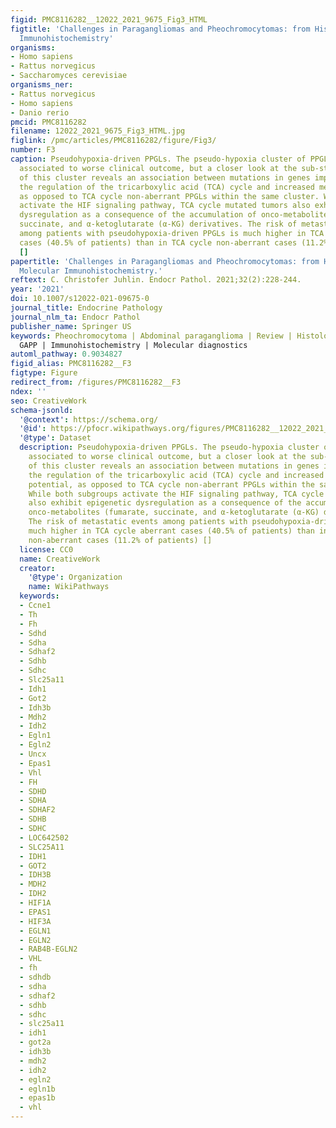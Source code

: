 ```yaml
---
figid: PMC8116282__12022_2021_9675_Fig3_HTML
figtitle: 'Challenges in Paragangliomas and Pheochromocytomas: from Histology to Molecular
  Immunohistochemistry'
organisms:
- Homo sapiens
- Rattus norvegicus
- Saccharomyces cerevisiae
organisms_ner:
- Rattus norvegicus
- Homo sapiens
- Danio rerio
pmcid: PMC8116282
filename: 12022_2021_9675_Fig3_HTML.jpg
figlink: /pmc/articles/PMC8116282/figure/Fig3/
number: F3
caption: Pseudohypoxia-driven PPGLs. The pseudo-hypoxia cluster of PPGL is traditionally
  associated to worse clinical outcome, but a closer look at the sub-stratification
  of this cluster reveals an association between mutations in genes implicated in
  the regulation of the tricarboxylic acid (TCA) cycle and increased metastatic potential,
  as opposed to TCA cycle non-aberrant PPGLs within the same cluster. While both subgroups
  activate the HIF signaling pathway, TCA cycle mutated tumors also exhibit epigenetic
  dysregulation as a consequence of the accumulation of onco-metabolites (fumarate,
  succinate, and α-ketoglutarate (α-KG) derivatives. The risk of metastatic events
  among patients with pseudohypoxia-driven PPGLs is much higher in TCA cycle aberrant
  cases (40.5% of patients) than in TCA cycle non-aberrant cases (11.2% of patients)
  []
papertitle: 'Challenges in Paragangliomas and Pheochromocytomas: from Histology to
  Molecular Immunohistochemistry.'
reftext: C. Christofer Juhlin. Endocr Pathol. 2021;32(2):228-244.
year: '2021'
doi: 10.1007/s12022-021-09675-0
journal_title: Endocrine Pathology
journal_nlm_ta: Endocr Pathol
publisher_name: Springer US
keywords: Pheochromocytoma | Abdominal paraganglioma | Review | Histology | PASS |
  GAPP | Immunohistochemistry | Molecular diagnostics
automl_pathway: 0.9034827
figid_alias: PMC8116282__F3
figtype: Figure
redirect_from: /figures/PMC8116282__F3
ndex: ''
seo: CreativeWork
schema-jsonld:
  '@context': https://schema.org/
  '@id': https://pfocr.wikipathways.org/figures/PMC8116282__12022_2021_9675_Fig3_HTML.html
  '@type': Dataset
  description: Pseudohypoxia-driven PPGLs. The pseudo-hypoxia cluster of PPGL is traditionally
    associated to worse clinical outcome, but a closer look at the sub-stratification
    of this cluster reveals an association between mutations in genes implicated in
    the regulation of the tricarboxylic acid (TCA) cycle and increased metastatic
    potential, as opposed to TCA cycle non-aberrant PPGLs within the same cluster.
    While both subgroups activate the HIF signaling pathway, TCA cycle mutated tumors
    also exhibit epigenetic dysregulation as a consequence of the accumulation of
    onco-metabolites (fumarate, succinate, and α-ketoglutarate (α-KG) derivatives.
    The risk of metastatic events among patients with pseudohypoxia-driven PPGLs is
    much higher in TCA cycle aberrant cases (40.5% of patients) than in TCA cycle
    non-aberrant cases (11.2% of patients) []
  license: CC0
  name: CreativeWork
  creator:
    '@type': Organization
    name: WikiPathways
  keywords:
  - Ccne1
  - Th
  - Fh
  - Sdhd
  - Sdha
  - Sdhaf2
  - Sdhb
  - Sdhc
  - Slc25a11
  - Idh1
  - Got2
  - Idh3b
  - Mdh2
  - Idh2
  - Egln1
  - Egln2
  - Uncx
  - Epas1
  - Vhl
  - FH
  - SDHD
  - SDHA
  - SDHAF2
  - SDHB
  - SDHC
  - LOC642502
  - SLC25A11
  - IDH1
  - GOT2
  - IDH3B
  - MDH2
  - IDH2
  - HIF1A
  - EPAS1
  - HIF3A
  - EGLN1
  - EGLN2
  - RAB4B-EGLN2
  - VHL
  - fh
  - sdhdb
  - sdha
  - sdhaf2
  - sdhb
  - sdhc
  - slc25a11
  - idh1
  - got2a
  - idh3b
  - mdh2
  - idh2
  - egln2
  - egln1b
  - epas1b
  - vhl
---
```


